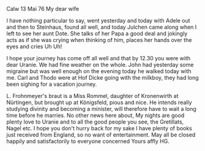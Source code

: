  Calw 13 Mai 76
My dear wife

I have nothing particular to say, went yesterday and today with Adele out and then to Steinhaus, found all well, and today Julchen came along when I left to see her aunt Dote. She talks of her Papa a good deal and jokingly acts as if she was crying when thinking of him, places her hands over the eyes and cries Uh Uh!

I hope your journey has come off all well and that by 12.30 you were with dear Uranie. We had fine weather on the whole. John had yesterday some migraine but was well enough on the evening today he walked today with me. Carl and Thodo were at Hof Dicke going with the milkboy, they had long been sighing for a vacation journey.

L. Frohnmeyer's braut is a Miss Rommel, daughter of Kronenwirth at Nürtingen, but brought up at Königsfeld, pious and nice. He intends really studying divinity and becoming a minister, will therefore have to wait a long time before he marries. No other news here about, My nights are good plenty love to Uranie and to all the good people you see, the Gretillats, Nagel etc. I hope you don't hurry back for my sake I have plenty of books just received from England, so no want of entertainment. May all be closed happily and satisfactorily to everyone concerned
 Yours affly HG.
